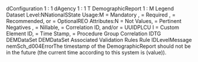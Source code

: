 

dConfiguration
1 : 1
dAgency
1 : 1
T
DemographicReport
1 : M
Legend
Dataset Level:NNationalSState
Usage:M = Mandatory ,  = Required ,  = Recommended, or  = OptionalREO
Attributes:N = Not Values,  = Pertinent Negatives ,  = Nillable,  = Correlation ID, and/or  = UUIDPLCU
I = Custom Element ID,  = Time Stamp,  = Procedure Group Correlation IDTG
DEMDataSet
DEMDataSet
Associated Validation Rules
Rule IDLevelMessage
nemSch_d004ErrorThe timestamp of the DemographicReport should not be in the future (the current time according
to this system is (value)).